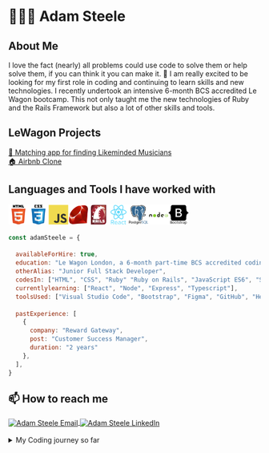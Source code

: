 

<!--
**adam-steele/adam-steele** is a ✨ _special_ ✨ repository because its `README.md` (this file) appears on your GitHub profile.

Here are some ideas to get you started:

- 🔭 I’m currently working on ...
- 🌱 I’m currently learning ...
- 👯 I’m looking to collaborate on ...
- 🤔 I’m looking for help with ...
- 💬 Ask me about ...
- 📫 How to reach me: ...
- 😄 Pronouns: ...
- ⚡ Fun fact: ...
-->

🙋🏼‍♂️ Adam Steele
==============

## About Me 
I love the fact (nearly) all problems could use code to solve them or help solve them, if you can think it you can make it. 
🔭 I am really excited to be looking for my first role in coding and continuing to learn skills and new technologies. 
I recently undertook an intensive 6-month BCS accredited Le Wagon bootcamp. This not only taught me the new technologies of Ruby and the Rails Framework but also a lot of other skills and tools.

## LeWagon Projects
<a href="www.jammwith.me"/> 🎸 Matching app for finding Likeminded Musicians</a>
<br>
<a href="https://bandspaces.herokuapp.com/">🏠 Airbnb Clone</a>

## Languages and Tools I have worked with 

<img src="https://raw.githubusercontent.com/devicons/devicon/master/icons/html5/html5-original-wordmark.svg" alt="HTML5" width="40" height="40"><img src="https://raw.githubusercontent.com/devicons/devicon/master/icons/css3/css3-original-wordmark.svg" alt="CSS3" width="40" height="40"><img src="https://raw.githubusercontent.com/devicons/devicon/master/icons/javascript/javascript-original.svg" alt="JavaScript" width="40" height="40"><img src="https://raw.githubusercontent.com/devicons/devicon/master/icons/ruby/ruby-original.svg" alt="Ruby" width="40" height="40"><img src="https://raw.githubusercontent.com/devicons/devicon/master/icons/rails/rails-original-wordmark.svg" alt="Rails" width="40" height="40"><img src="https://raw.githubusercontent.com/devicons/devicon/master/icons/react/react-original-wordmark.svg" alt="React" width="40" height="40"><img src="https://raw.githubusercontent.com/devicons/devicon/master/icons/postgresql/postgresql-original-wordmark.svg" alt="PostgreSQL" width="40" height="40"><img src="https://raw.githubusercontent.com/devicons/devicon/master/icons/nodejs/nodejs-original-wordmark.svg" alt="Node.js" width="40" height="40"><img src="https://raw.githubusercontent.com/devicons/devicon/master/icons/bootstrap/bootstrap-plain-wordmark.svg" alt="Bootstrap" width="40" height="40">

```JavaScript
const adamSteele = {

  availableForHire: true,
  education: "Le Wagon London, a 6-month part-time BCS accredited coding bootcamp",
  otherAlias: "Junior Full Stack Developer",
  codesIn: ["HTML", "CSS", "Ruby" "Ruby on Rails", "JavaScript ES6", "SQL"],
  currentlylearning: ["React", "Node", "Express", "Typescript"],
  toolsUsed: ["Visual Studio Code", "Bootstrap", "Figma", "GitHub", "Heroku", ],

  pastExperience: [
    {
      company: "Reward Gateway",
      post: "Customer Success Manager",
      duration: "2 years"
    },
  ],
}

```

## 📫 How to reach me

 <a href="mailto:adamsteele@hotmail.co.uk">
  <img align="center" src="https://github.com/adam-steele/adam-steele/assets/65492811/1fb08252-98ab-447f-ae6f-ba61a4a55960" alt="Adam Steele Email" height="50" width="40" style="max-width: 100%;">
</a>

 <a href="https://www.linkedin.com/in/adam-charles-steele/">
  <img align="center" src="https://raw.githubusercontent.com/rahuldkjain/github-profile-readme-generator/master/src/images/icons/Social/linked-in-alt.svg" alt="Adam Steele LinkedIn" height="30" width="40" style="max-width: 100%;">
</a>

<br>
<br>

<details>
<summary> My Coding journey so far </summary>
<br>
I started my coding journey learning SQL in a role to help me build tools to make my day job easier. This ignited in me a love for coding as a great problem-solving tool. I expanded this during lockdown starting with HMTL and CSS, adding in other languages and tools over time working up to building things with the MERN stack. I have just completed the next step on my journey undertaking an intensive 6-month BCS accredited bootcamp at le Wagon which expanded on my existing knowledge with new technologies. I learned Ruby and the Rails Framework but also a lot of the other technologies and how to work together on a coding project. I am excited about the next stage of my journey, as I look to become a full-stack developer!
</details>

  

    

